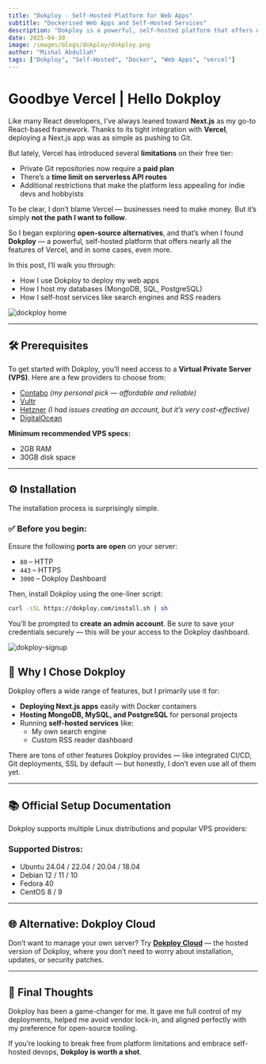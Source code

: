 ```yaml
---
title: "Dokploy - Self-Hosted Platform for Web Apps"
subtitle: "Dockerised Web Apps and Self-Hosted Services"
description: "Dokploy is a powerful, self-hosted platform that offers nearly all the features of Vercel, and in some cases, even more."
date: 2025-04-30
image: /images/blogs/dokploy/dokploy.png
author: "Mishal Abdullah"
tags: ["Dokploy", "Self-Hosted", "Docker", "Web Apps", "vercel"]
---
```


# Goodbye Vercel | Hello Dokploy

Like many React developers, I’ve always leaned toward **Next.js** as my go-to React-based framework. Thanks to its tight integration with **Vercel**, deploying a Next.js app was as simple as pushing to Git.

But lately, Vercel has introduced several **limitations** on their free tier:

- Private Git repositories now require a **paid plan**
- There’s a **time limit on serverless API routes**
- Additional restrictions that make the platform less appealing for indie devs and hobbyists

To be clear, I don’t blame Vercel — businesses need to make money. But it’s simply **not the path I want to follow**.

So I began exploring **open-source alternatives**, and that’s when I found **Dokploy** — a powerful, self-hosted platform that offers nearly all the features of Vercel, and in some cases, even more.

In this post, I’ll walk you through:

- How I use Dokploy to deploy my web apps
- How I host my databases (MongoDB, SQL, PostgreSQL)
- How I self-host services like search engines and RSS readers

![dockploy home](/images/blogs/dokploy/dokploy-home.png)

---

## 🛠️ Prerequisites

To get started with Dokploy, you’ll need access to a **Virtual Private Server (VPS)**. Here are a few providers to choose from:

- [Contabo](https://contabo.com) _(my personal pick — affordable and reliable)_
- [Vultr](https://www.vultr.com)
- [Hetzner](https://www.hetzner.com) _(I had issues creating an account, but it’s very cost-effective)_
- [DigitalOcean](https://www.digitalocean.com)

**Minimum recommended VPS specs:**

- 2GB RAM
- 30GB disk space

---

## ⚙️ Installation

The installation process is surprisingly simple.

### ✅ Before you begin:

Ensure the following **ports are open** on your server:

- `80` – HTTP
- `443` – HTTPS
- `3000` – Dokploy Dashboard

Then, install Dokploy using the one-liner script:

```bash
curl -sSL https://dokploy.com/install.sh | sh
```

You’ll be prompted to **create an admin account**. Be sure to save your credentials securely — this will be your access to the Dokploy dashboard.

![dokploy-signup](/images/blogs/dokploy/dokploy-signup.png)

## 🚀 Why I Chose Dokploy

Dokploy offers a wide range of features, but I primarily use it for:

- **Deploying Next.js apps** easily with Docker containers
- **Hosting MongoDB, MySQL, and PostgreSQL** for personal projects
- Running **self-hosted services** like:
  - My own search engine
  - Custom RSS reader dashboard

There are tons of other features Dokploy provides — like integrated CI/CD, Git deployments, SSL by default — but honestly, I don’t even use all of them yet.

---

## 📚 Official Setup Documentation

Dokploy supports multiple Linux distributions and popular VPS providers:

### Supported Distros:

- Ubuntu 24.04 / 22.04 / 20.04 / 18.04
- Debian 12 / 11 / 10
- Fedora 40
- CentOS 8 / 9

---

## 🌐 Alternative: Dokploy Cloud

Don’t want to manage your own server? Try [**Dokploy Cloud**](https://dokploy.com) — the hosted version of Dokploy, where you don’t need to worry about installation, updates, or security patches.

---

## 🏁 Final Thoughts

Dokploy has been a game-changer for me. It gave me full control of my deployments, helped me avoid vendor lock-in, and aligned perfectly with my preference for open-source tooling.

If you’re looking to break free from platform limitations and embrace self-hosted devops, **Dokploy is worth a shot**.
